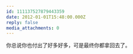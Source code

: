 ```yaml
---
id: 111137527879443359
date: 2012-01-01T15:48:00.000Z
reply: false
media_attachments: 0
---
```


你总说你也付出了好多好多，可是最终你都拿回去了。 ​​​​

